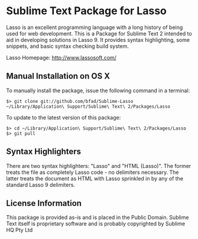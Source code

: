 Sublime Text Package for Lasso
==============================

Lasso is an excellent programming language with a long history of being used for web development. This is a Package for Sublime Text 2 intended to aid in developing solutions in Lasso 9. It provides syntax highlighting, some snippets, and basic syntax checking build system.

Lasso Homepage: http://www.lassosoft.com/


## Manual Installation on OS X

To manually install the package, issue the following command in a terminal:

    $> git clone git://github.com/bfad/Sublime-Lasso ~/Library/Application\ Support/Sublime\ Text\ 2/Packages/Lasso

To update to the latest version of this package:

    $> cd ~/Library/Application\ Support/Sublime\ Text\ 2/Packages/Lasso
    $> git pull


## Syntax Highlighters

There are two syntax highlighters: "Lasso" and "HTML (Lasso)". The former treats the file as completely Lasso code - no delimiters necessary. The latter treats the document as HTML with Lasso sprinkled in by any of the standard Lasso 9 delimiters.


## License Information

This package is provided as-is and is placed in the Public Domain.
Sublime Text itself is proprietary software and is probably copyrighted by Sublime HQ Pty Ltd